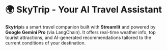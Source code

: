 
# 🌍 SkyTrip - Your AI Travel Assistant

**Skytrip**is a smart travel companion built with **Streamlit** and powered by **Google Gemini Pro** (via LangChain). It offers real-time weather info, top tourist attractions, and AI-generated recommendations tailored to the current conditions of your destination.
